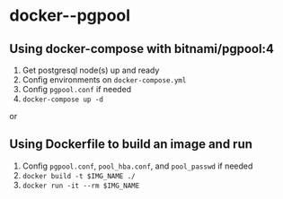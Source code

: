 # docker--pgpool

## Using docker-compose with bitnami/pgpool:4

1. Get postgresql node(s) up and ready
1. Config environments on `docker-compose.yml`
1. Config `pgpool.conf` if needed
1. ` docker-compose up -d `

or

## Using Dockerfile to build an image and run

1. Config `pgpool.conf`, `pool_hba.conf`, and `pool_passwd` if needed
1. ` docker build -t $IMG_NAME ./ `
1. ` docker run -it --rm $IMG_NAME `
